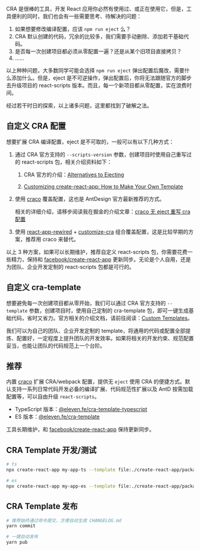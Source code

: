 CRA 是很棒的工具，开发 React 应用你必然有使用过、或正在使用它，但是，工具便利的同时，我们也会有一些需要思考、待解决的问题：

1. 如果想要修改编译配置，应该 `npm run eject` 么？
2. CRA 默认创建的代码，冗余的比较多，我们需要手动删除、添加若干基础代码。
3. 是否每一次创建项目都必须从零配置一遍？还是从某个旧项目直接拷贝？
4. ......

以上种种问题，大多数同学可能会选择 `npm run eject` 弹出配置后魔改，需要什么添加什么。但是，eject 是不可逆操作，弹出配置后，你将无法跟随官方的脚步去升级项目的 react-scripts 版本。而且，每一个新项目都从零配置，实在浪费时间。

经过若干时日的探索，以上诸多问题，这里都找到了破解之法。

## 自定义 CRA 配置

想要扩展 CRA 编译配置，eject 是不可取的，一般可以有以下几种方式：

1. 通过 CRA 官方支持的 `--scripts-version` 参数，创建项目时使用自己重写过的 react-scripts 包，相关介绍资料如下：

   1. CRA 官方的介绍：[Alternatives to Ejecting](https://create-react-app.dev/docs/alternatives-to-ejecting/)

   2. [Customizing create-react-app: How to Make Your Own Template](https://auth0.com/blog/how-to-configure-create-react-app/)

2. 使用 [craco](https://github.com/gsoft-inc/craco) 覆盖配置，这也是 AntDesign 官方最新推荐的方式。

   相关的详细介绍，请移步阅读我在掘金的介绍文章：[craco 无 eject 重写 cra 配置](https://juejin.cn/post/6871148364919111688)

3. 使用 [react-app-rewired](https://github.com/timarney/react-app-rewired) + [customize-cra](https://github.com/arackaf/customize-cra) 组合覆盖配置，这是比较早期的方案，推荐用 craco 来替代。

以上 3 种方案，如果可以长期维护，推荐自定义 react-scripts 包，你需要花费一些精力，保持和 [facebook/create-react-app](https://github.com/facebook/create-react-app) 更新同步。无论是个人自用，还是为团队、企业开发定制的 react-scripts 包都是可行的。

## 自定义 cra-template

想要避免每一次创建项目都从零开始，我们可以通过 CRA 官方支持的 `--template` 参数，创建项目时，使用自己定制的 cra-template 包，即可一键生成基础代码，省时又省力。官方相关的介绍文档，请前往阅读：[Custom Templates](https://create-react-app.dev/docs/custom-templates)。

我们可以为自己的团队、企业开发定制的 template，将通用的代码或配置全部提炼、配置好，一定程度上提升团队的开发效率。如果将相关的开发约束、规范配置妥当，也能让团队的代码规范上一个台阶。

## 推荐

内置 [craco](https://github.com/gsoft-inc/craco) 扩展 CRA/webpack 配置，提供无 `eject` 使用 CRA 的便捷方式。默认支持一系列日常代码开发必备的编译扩展、代码规范性扩展以及 AntD 按需加载配置等，可以自由升级 `react-scripts`。

- TypeScript 版本：[@eleven.fe/cra-template-typescript](https://www.npmjs.com/package/@eleven.fe/cra-template-typescript)
- ES 版本：[@eleven.fe/cra-template](https://www.npmjs.com/package/@eleven.fe/cra-template)

工具长期维护，和 [facebook/create-react-app](https://github.com/facebook/create-react-app) 保持更新同步。

## CRA Template 开发/测试

```zsh
# ts
npx create-react-app my-app-ts --template file:./create-react-app/packages/cra-template-typescript

# es
npx create-react-app my-app-es --template file:./create-react-app/packages/cra-template
```

## CRA Template 发布

```zsh
# 推荐始终通过命令提交，方便自动生成 CHANGELOG.md
yarn commit

# 一键自动发布
yarn pub
```
